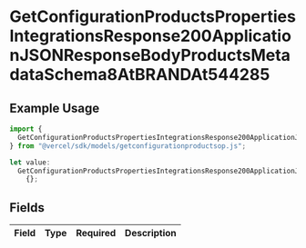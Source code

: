 # GetConfigurationProductsPropertiesIntegrationsResponse200ApplicationJSONResponseBodyProductsMetadataSchema8AtBRANDAt544285

## Example Usage

```typescript
import {
  GetConfigurationProductsPropertiesIntegrationsResponse200ApplicationJSONResponseBodyProductsMetadataSchema8AtBRANDAt544285,
} from "@vercel/sdk/models/getconfigurationproductsop.js";

let value:
  GetConfigurationProductsPropertiesIntegrationsResponse200ApplicationJSONResponseBodyProductsMetadataSchema8AtBRANDAt544285 =
    {};
```

## Fields

| Field       | Type        | Required    | Description |
| ----------- | ----------- | ----------- | ----------- |
